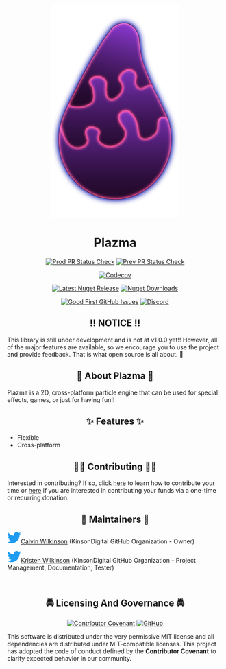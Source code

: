 <div align="center">

![logo](./Images/plazma-logo.svg)

</div>

<h1 style="border:0;font-weight:bold" align="center">Plazma</h1>

<div align="center">

[![Prod PR Status Check](https://img.shields.io/github/actions/workflow/status/KinsonDigital/Plazma/prod-release-pr-status-check.yml?color=2F8840&label=Prod%20CI%20Build&logo=GitHub)](https://github.com/KinsonDigital/Plazma/actions/workflows/prod-release-pr-status-check.yml)
[![Prev PR Status Check](https://img.shields.io/github/actions/workflow/status/KinsonDigital/Plazma/prev-release-pr-status-check.yml?color=2F8840&label=Preview%20CI%20Build&logo=GitHub)](https://github.com/KinsonDigital/Plazma/actions/workflows/prev-release-pr-status-check.yml)

[![Codecov](https://img.shields.io/codecov/c/github/KinsonDigital/Plazma?color=2F8840&label=Code%20Coverage&logo=codecov)](https://app.codecov.io/gh/KinsonDigital/Plazma/tree/release%2Fv1.0.0)

[![Latest Nuget Release](https://img.shields.io/nuget/vpre/KinsonDigital.Plazma?label=Latest%20Release&logo=nuget)](https://www.nuget.org/packages/KinsonDigital.Plazma)
[![Nuget Downloads](https://img.shields.io/nuget/dt/KinsonDigital.Plazma?color=0094FF&label=nuget%20downloads&logo=nuget)](https://www.nuget.org/stats/packages/KinsonDigital.Plazma?groupby=Version)

[![Good First GitHub Issues](https://img.shields.io/github/issues/kinsondigital/Plazma/good%20first%20issue?color=7057ff&label=Good%20First%20Issues)](https://github.com/KinsonDigital/Plazma/issues?q=is%3Aissue+is%3Aopen+label%3A%22good+first+issue%22)
[![Discord](https://img.shields.io/discord/481597721199902720?color=%23575CCB&label=chat%20on%20discord&logo=discord&logoColor=white)](https://discord.gg/qewu6fNgv7)
</div>

<h2 style="font-weight:bold;border:0" align="center" >!! NOTICE !!</h2>

This library is still under development and is not at v1.0.0 yet!!  However, all of the major features are available, so we encourage you to use the project and provide feedback.  That is what open source is all about. 🥳

<h2 style="font-weight:bold;border:0" align="center">📖 About Plazma 📖</h2>

Plazma is a 2D, cross-platform particle engine that can be used for special effects, games, or just for having fun!!

<h2 style="font-weight:bold;border:0" align="center">✨ Features ✨</h2>

- Flexible
- Cross-platform

<h2 style="font-weight:bold;" align="center">🙏🏼 Contributing 🙏🏼</h2>

Interested in contributing? If so, click [here](https://github.com/KinsonDigital/.github/blob/master/docs/CONTRIBUTING.md) to learn how to contribute your time or [here](https://github.com/sponsors/KinsonDigital) if you are interested in contributing your funds via a one-time or recurring donation.


<h2 style="font-weight:bold;" align="center">🔧 Maintainers 🔧</h2>

[![twitter-logo](https://raw.githubusercontent.com/KinsonDigital/.github/master/Images/twitter-logo-16x16.svg)Calvin Wilkinson](https://twitter.com/KDCoder) (KinsonDigital GitHub Organization - Owner)


[![twitter-logo](https://raw.githubusercontent.com/KinsonDigital/.github/master/Images/twitter-logo-16x16.svg)Kristen Wilkinson](https://twitter.com/kswilky) (KinsonDigital GitHub Organization - Project Management, Documentation, Tester)

<br/>

<h2 style="font-weight:bold;" align="center">🚔 Licensing And Governance 🚔</h2>

<div align="center">

[![Contributor Covenant](https://img.shields.io/badge/Contributor%20Covenant-2.0-4baaaa.svg?style=flat)](https://github.com/KinsonDigital/.github/blob/master/docs/code_of_conduct.md)
[![GitHub](https://img.shields.io/github/license/kinsondigital/CASL)](https://github.com/KinsonDigital/Plazma/blob/preview/LICENSE.md)
</div>


This software is distributed under the very permissive MIT license and all dependencies are distributed under MIT-compatible licenses.
This project has adopted the code of conduct defined by the **Contributor Covenant** to clarify expected behavior in our community.
